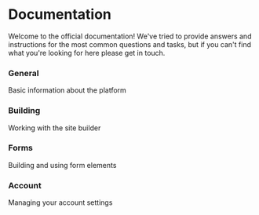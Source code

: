 # Documentation

Welcome to the official documentation! We've tried to provide answers and instructions for the most common questions and tasks, but if you can't find what you're looking for here please get in touch.

<div class="content-grid">
<div class="content-card">

### General
Basic information about the platform

</div>
<div class="content-card">

### Building  
Working with the site builder

</div>
<div class="content-card">

### Forms
Building and using form elements

</div>
<div class="content-card">

### Account
Managing your account settings

</div>
</div>
